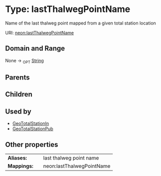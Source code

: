 
# Type: lastThalwegPointName


Name of the last thalweg point mapped from a given total station location

URI: [neon:lastThalwegPointName](https://data.neonscience.org/lastThalwegPointName)


## Domain and Range

None ->  <sub>OPT</sub> [String](types/String.md)

## Parents


## Children


## Used by

 * [GeoTotalStationIn](GeoTotalStationIn.md)
 * [GeoTotalStationPub](GeoTotalStationPub.md)

## Other properties

|  |  |  |
| --- | --- | --- |
| **Aliases:** | | last thalweg point name |
| **Mappings:** | | neon:lastThalwegPointName |

